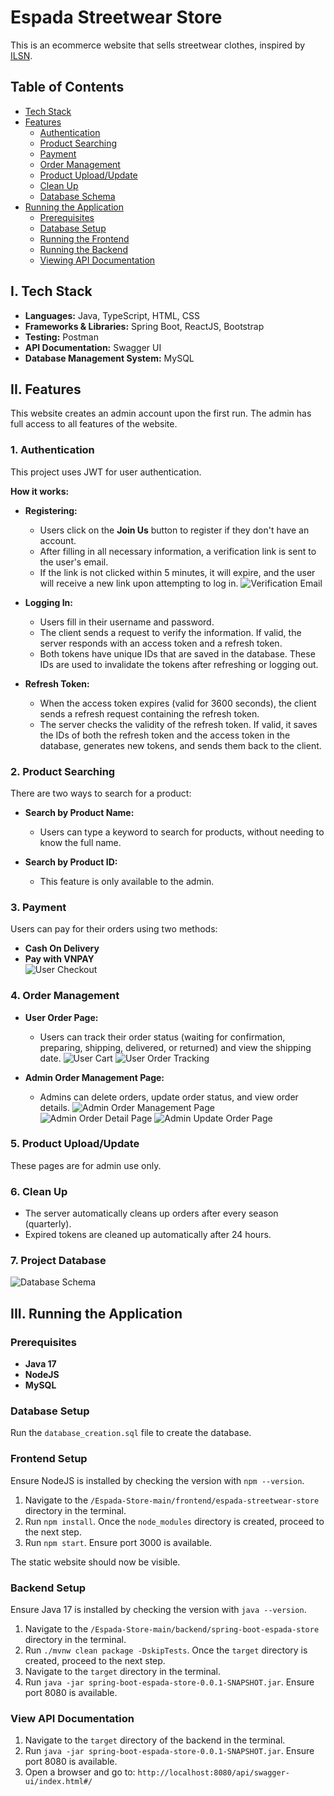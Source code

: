 # Espada Streetwear Store

This is an ecommerce website that sells streetwear clothes, inspired by [ILSN](https://madebyilsn.com).

## Table of Contents

- [Tech Stack](#i-tech-stack)
- [Features](#ii-features)
  - [Authentication](#1-authentication)
  - [Product Searching](#2-product-searching)
  - [Payment](#3-payment)
  - [Order Management](#4-order-management)
  - [Product Upload/Update](#5-product-uploadupdate)
  - [Clean Up](#6-clean-up)
  - [Database Schema](#7-project-database)
- [Running the Application](#iii-running-the-application)
  - [Prerequisites](#prerequisites)
  - [Database Setup](#database-setup)
  - [Running the Frontend](#frontend-setup)
  - [Running the Backend](#backend-setup)
  - [Viewing API Documentation](#view-api-documentation)

## I. Tech Stack

- **Languages:** Java, TypeScript, HTML, CSS
- **Frameworks & Libraries:** Spring Boot, ReactJS, Bootstrap
- **Testing:** Postman
- **API Documentation:** Swagger UI
- **Database Management System:** MySQL

## II. Features

This website creates an admin account upon the first run. The admin has full access to all features of the website.

### 1. Authentication

This project uses JWT for user authentication.

**How it works:**

- **Registering:**
  - Users click on the **Join Us** button to register if they don't have an account.
  - After filling in all necessary information, a verification link is sent to the user's email.
  - If the link is not clicked within 5 minutes, it will expire, and the user will receive a new link upon attempting to log in.
  ![Verification Email](./readme-img/verification-mail.png)

- **Logging In:**
  - Users fill in their username and password.
  - The client sends a request to verify the information. If valid, the server responds with an access token and a refresh token.
  - Both tokens have unique IDs that are saved in the database. These IDs are used to invalidate the tokens after refreshing or logging out.

- **Refresh Token:**
  - When the access token expires (valid for 3600 seconds), the client sends a refresh request containing the refresh token.
  - The server checks the validity of the refresh token. If valid, it saves the IDs of both the refresh token and the access token in the database, generates new tokens, and sends them back to the client.
  
### 2. Product Searching

There are two ways to search for a product:

- **Search by Product Name:**
  - Users can type a keyword to search for products, without needing to know the full name.

- **Search by Product ID:**
  - This feature is only available to the admin.

### 3. Payment

Users can pay for their orders using two methods:

- **Cash On Delivery**
- **Pay with VNPAY**  
  ![User Checkout](./readme-img/user-checkout.png)

### 4. Order Management

- **User Order Page:**
  - Users can track their order status (waiting for confirmation, preparing, shipping, delivered, or returned) and view the shipping date.
  ![User Cart](./readme-img/user-cart.png)
  ![User Order Tracking](./readme-img/user-order-tracking.png)

- **Admin Order Management Page:**
  - Admins can delete orders, update order status, and view order details.
  ![Admin Order Management Page](./readme-img/admin-order-management.png)
  ![Admin Order Detail Page](./readme-img/admin-order-detail.png)
  ![Admin Update Order Page](./readme-img/admin-order-update.png)

### 5. Product Upload/Update

These pages are for admin use only.

### 6. Clean Up

- The server automatically cleans up orders after every season (quarterly).
- Expired tokens are cleaned up automatically after 24 hours.

### 7. Project Database

![Database Schema](./readme-img/db.png)

## III. Running the Application

### Prerequisites

- **Java 17**
- **NodeJS**
- **MySQL**

### Database Setup

Run the `database_creation.sql` file to create the database.

### Frontend Setup

Ensure NodeJS is installed by checking the version with `npm --version`.

1. Navigate to the `/Espada-Store-main/frontend/espada-streetwear-store` directory in the terminal.
2. Run `npm install`. Once the `node_modules` directory is created, proceed to the next step.
3. Run `npm start`. Ensure port 3000 is available.

The static website should now be visible.

### Backend Setup

Ensure Java 17 is installed by checking the version with `java --version`.

1. Navigate to the `/Espada-Store-main/backend/spring-boot-espada-store` directory in the terminal.
2. Run `./mvnw clean package -DskipTests`. Once the `target` directory is created, proceed to the next step.
3. Navigate to the `target` directory in the terminal.
4. Run `java -jar spring-boot-espada-store-0.0.1-SNAPSHOT.jar`. Ensure port 8080 is available.

### View API Documentation

1. Navigate to the `target` directory of the backend in the terminal.
2. Run `java -jar spring-boot-espada-store-0.0.1-SNAPSHOT.jar`. Ensure port 8080 is available.
3. Open a browser and go to: `http://localhost:8080/api/swagger-ui/index.html#/`